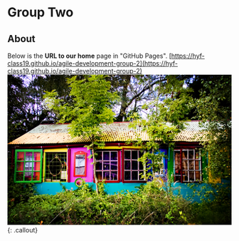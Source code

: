 
# Group Two

## About

Below is the **URL to our home** page in "GitHub Pages".
[https://hyf-class19.github.io/agile-development-group-2](https://hyf-class19.github.io/agile-development-group-2)
![Home](public/house.jpg) {: .callout}